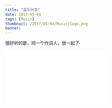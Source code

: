 ```yaml
---
title: "音乐分享"
date: 2017-05-04
tags: [Music]
thumbnail: /2017/05/04/Music/logo.png
banner: 
---
```

很好听的歌，同一个作词人，放一起了

<iframe frameborder="no" border="0" marginwidth="0" marginheight="0" width=330 height=86 src="//music.163.com/outchain/player?type=2&id=407927304&auto=0&height=66"></iframe>

<iframe frameborder="no" border="0" marginwidth="0" marginheight="0" width=330 height=86 src="//music.163.com/outchain/player?type=2&id=65549&auto=0&height=66"></iframe>